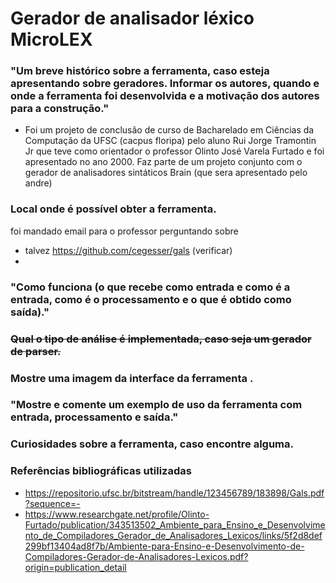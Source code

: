 # Gerador de analisador léxico MicroLEX

### "Um breve histórico sobre a ferramenta, caso esteja apresentando sobre geradores.  Informar os autores, quando e onde a ferramenta foi desenvolvida e a motivação dos autores para a construção."

* Foi um projeto de conclusão de curso de Bacharelado em Ciências da Computação da UFSC (cacpus floripa) pelo aluno Rui Jorge Tramontin Jr que teve como orientador o professor Olinto José Varela Furtado e foi apresentado no ano 2000. Faz parte de um projeto conjunto com o gerador de analisadores sintáticos Brain (que sera apresentado pelo andre)

### Local onde é possível obter a ferramenta.

foi mandado email para o professor perguntando sobre

* talvez https://github.com/cegesser/gals (verificar)
* 

### "Como funciona (o que recebe como entrada e como é a entrada, como é o  processamento e o que é obtido como saída)."

### <s>Qual o tipo de análise é implementada, caso seja um gerador de parser. </s>

### Mostre uma imagem da interface da ferramenta .

### "Mostre e comente um exemplo de uso da ferramenta com entrada, processamento e  saída."

### Curiosidades sobre a ferramenta, caso encontre alguma.

### Referências bibliográficas utilizadas

* https://repositorio.ufsc.br/bitstream/handle/123456789/183898/Gals.pdf?sequence=-
* https://www.researchgate.net/profile/Olinto-Furtado/publication/343513502_Ambiente_para_Ensino_e_Desenvolvimento_de_Compiladores_Gerador_de_Analisadores_Lexicos/links/5f2d8def299bf13404ad8f7b/Ambiente-para-Ensino-e-Desenvolvimento-de-Compiladores-Gerador-de-Analisadores-Lexicos.pdf?origin=publication_detail

